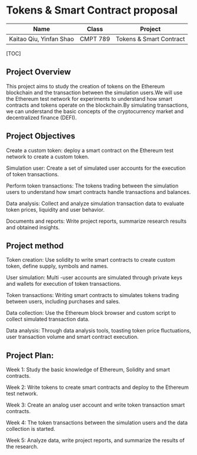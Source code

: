 # Tokens & Smart Contract proposal

| Name                    | Class    | Project                 |
| ----------------------- | -------- | ----------------------- |
| Kaitao Qiu, Yinfan Shao | CMPT 789 | Tokens & Smart Contract |

[TOC]

## Project Overview

This project aims to study the creation of tokens on the Ethereum blockchain and the transaction between the simulation users.We will use the Ethereum test network for experiments to understand how smart contracts and tokens operate on the blockchain.By simulating transactions, we can understand the basic concepts of the cryptocurrency market and decentralized finance (DEFI).



## Project Objectives

Create a custom token: deploy a smart contract on the Ethereum test network to create a custom token.

Simulation user: Create a set of simulated user accounts for the execution of token transactions.

Perform token transactions: The tokens trading between the simulation users to understand how smart contracts handle transactions and balances.

Data analysis: Collect and analyze simulation transaction data to evaluate token prices, liquidity and user behavior.

Documents and reports: Write project reports, summarize research results and obtained insights.

## Project method

Token creation: Use solidity to write smart contracts to create custom token, define supply, symbols and names.

User simulation: Multi -user accounts are simulated through private keys and wallets for execution of token transactions.

Token transactions: Writing smart contracts to simulates tokens trading between users, including purchases and sales.

Data collection: Use the Ethereum block browser and custom script to collect simulated transaction data.

Data analysis: Through data analysis tools, toasting token price fluctuations, user transaction volume and smart contract execution.

## Project Plan:

Week 1: Study the basic knowledge of Ethereum, Solidity and smart contracts.

Week 2: Write tokens to create smart contracts and deploy to the Ethereum test network.

Week 3: Create an analog user account and write token transaction smart contracts.

Week 4: The token transactions between the simulation users and the data collection is started.

Week 5: Analyze data, write project reports, and summarize the results of the research.